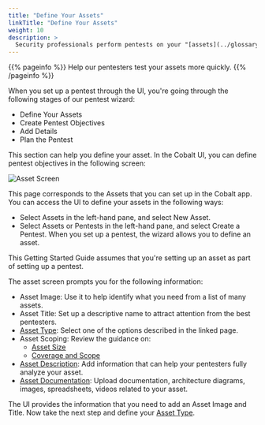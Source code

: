 ```yaml
---
title: "Define Your Assets"
linkTitle: "Define Your Assets"
weight: 10
description: >
  Security professionals perform pentests on your "[assets](../glossary#asset)". Collect the info they need.
---
```


{{% pageinfo %}}
Help our pentesters test your assets more quickly.
{{% /pageinfo %}}

When you set up a pentest through the UI, you're going through the following stages of our pentest wizard:

- Define Your Assets
- Create Pentest Objectives
- Add Details
- Plan the Pentest

This section can help you define your asset. In the Cobalt UI, you can
define pentest objectives in the following screen:

![Asset Screen](/AssetScreen.png "Define your asset here")

This page corresponds to the Assets that you can set up in the Cobalt app.
You can access the UI to define your assets in the following ways:

- Select Assets in the left-hand pane, and select New Asset.
- Select Assets or Pentests in the left-hand pane, and select Create a Pentest.
  When you set up a pentest, the wizard allows you to define an asset. 

This Getting Started Guide assumes that you're setting up an asset as part of
setting up a pentest.

The asset screen prompts you for the following information:

- Asset Image: Use it to help identify what you need from a list of many assets.
- Asset Title: Set up a descriptive name to attract attention from the best pentesters.
- [Asset Type](./asset-type/): Select one of the options described in the linked page.
- Asset Scoping: Review the guidance on:
  - [Asset Size](./asset-size)
  - [Coverage and Scope](./coverage-scope)
- [Asset Description](./asset-description): Add information that can help your
  pentesters fully analyze your asset.
- [Asset Documentation](./asset-description/#asset-documentation): Upload documentation,
  architecture diagrams, images, spreadsheets, videos related to your asset.

The UI provides the information that you need to add an Asset Image and Title.
Now take the next step and define your [Asset Type](./asset-type).
